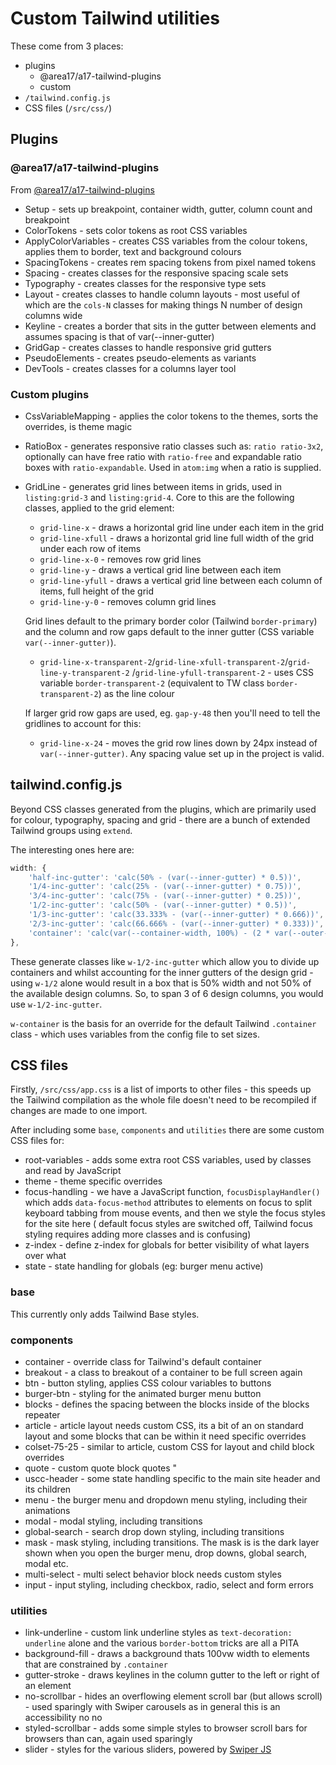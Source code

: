 # Custom Tailwind utilities

These come from 3 places:

- plugins
    - @area17/a17-tailwind-plugins
    - custom
- `/tailwind.config.js`
- CSS files (`/src/css/`)

## Plugins

### @area17/a17-tailwind-plugins

From [@area17/a17-tailwind-plugins](https://www.npmjs.com/package/@area17/a17-tailwind-plugins)

- Setup - sets up breakpoint, container width, gutter, column count and breakpoint
- ColorTokens - sets color tokens as root CSS variables
- ApplyColorVariables - creates CSS variables from the colour tokens, applies them to border, text and background
  colours
- SpacingTokens - creates rem spacing tokens from pixel named tokens
- Spacing - creates classes for the responsive spacing scale sets
- Typography - creates classes for the responsive type sets
- Layout - creates classes to handle column layouts - most useful of which are the `cols-N` classes for making things N
  number of design columns wide
- Keyline - creates a border that sits in the gutter between elements and assumes spacing is that of var(--inner-gutter)
- GridGap - creates classes to handle responsive grid gutters
- PseudoElements - creates pseudo-elements as variants
- DevTools - creates classes for a columns layer tool

### Custom plugins

- CssVariableMapping - applies the color tokens to the themes, sorts the overrides, is theme magic
- RatioBox - generates responsive ratio classes such as: `ratio ratio-3x2`, optionally can have free ratio
  with `ratio-free` and expandable ratio boxes with `ratio-expandable`. Used in `atom:img` when a ratio is
  supplied.
- GridLine - generates grid lines between items in grids, used in `listing:grid-3` and `listing:grid-4`. Core
  to this are the following classes, applied to the grid element:

    - `grid-line-x` - draws a horizontal grid line under each item in the grid
    - `grid-line-xfull` - draws a horizontal grid line full width of the grid under each row of items
    - `grid-line-x-0` - removes row grid lines
    - `grid-line-y` - draws a vertical grid line between each item
    - `grid-line-yfull` - draws a vertical grid line between each column of items, full height of the grid
    - `grid-line-y-0` - removes column grid lines

  Grid lines default to the primary border color (Tailwind `border-primary`) and the column and row gaps default to the
  inner gutter (CSS variable `var(--inner-gutter)`).

    - `grid-line-x-transparent-2`/`grid-line-xfull-transparent-2`/`grid-line-y-transparent-2`
      /`grid-line-yfull-transparent-2` - uses CSS variable `border-transparent-2` (equivalent to TW
      class `border-transparent-2`) as the line colour

  If larger grid row gaps are used, eg. `gap-y-48` then you'll need to tell the gridlines to account for this:

    - `grid-line-x-24` - moves the grid row lines down by 24px instead of `var(--inner-gutter)`. Any spacing value set
      up in the project is valid.

## tailwind.config.js

Beyond CSS classes generated from the plugins, which are primarily used for colour, typography, spacing and grid - there
are a bunch of extended Tailwind groups using `extend`.

The interesting ones here are:

```JavaScript
width: {
    'half-inc-gutter': 'calc(50% - (var(--inner-gutter) * 0.5))',
    '1/4-inc-gutter': 'calc(25% - (var(--inner-gutter) * 0.75))',
    '3/4-inc-gutter': 'calc(75% - (var(--inner-gutter) * 0.25))',
    '1/2-inc-gutter': 'calc(50% - (var(--inner-gutter) * 0.5))',
    '1/3-inc-gutter': 'calc(33.333% - (var(--inner-gutter) * 0.666))',
    '2/3-inc-gutter': 'calc(66.666% - (var(--inner-gutter) * 0.333))',
    'container': 'calc(var(--container-width, 100%) - (2 * var(--outer-gutter, 0)))'
},
```

These generate classes like `w-1/2-inc-gutter` which allow you to divide up containers and whilst accounting for the
inner gutters of the design grid - using `w-1/2` alone would result in a box that is 50% width and not 50% of the
available design columns. So, to span 3 of 6 design columns, you would use `w-1/2-inc-gutter`.

`w-container` is the basis for an override for the default Tailwind `.container` class - which uses variables from the
config file to set sizes.

## CSS files

Firstly, `/src/css/app.css` is a list of imports to other files - this speeds up the Tailwind compilation as the whole
file doesn't need to be recompiled if changes are made to one import.

After including some `base`, `components` and `utilities` there are some custom CSS files for:

- root-variables - adds some extra root CSS variables, used by classes and read by JavaScript
- theme - theme specific overrides
- focus-handling - we have a JavaScript function, `focusDisplayHandler()` which adds `data-focus-method` attributes to
  elements on focus to split keyboard tabbing from mouse events, and then we style the focus styles for the site here (
  default focus styles are switched off, Tailwind focus styling requires adding more classes and is confusing)
- z-index - define z-index for globals for better visibility of what layers over what
- state - state handling for globals (eg: burger menu active)

### base

This currently only adds Tailwind Base styles.

### components

- container - override class for Tailwind's default container
- breakout - a class to breakout of a container to be full screen again
- btn - button styling, applies CSS colour variables to buttons
- burger-btn - styling for the animated burger menu button
- blocks - defines the spacing between the blocks inside of the blocks repeater
- article - article layout needs custom CSS, its a bit of an on standard layout and some blocks that can be within it
  need specific overrides
- colset-75-25 - similar to article, custom CSS for layout and child block overrides
- quote - custom quote block quotes "
- uscc-header - some state handling specific to the main site header and its children
- menu - the burger menu and dropdown menu styling, including their animations
- modal - modal styling, including transitions
- global-search - search drop down styling, including transitions
- mask - mask styling, including transitions. The mask is is the dark layer shown when you open the burger menu, drop
  downs, global search, modal etc.
- multi-select - multi select behavior block needs custom styles
- input - input styling, including checkbox, radio, select and form errors

### utilities

- link-underline - custom link underline styles as `text-decoration: underline` alone and the various `border-bottom`
  tricks are all a PITA
- background-fill - draws a background thats 100vw width to elements that are constrained by `.container`
- gutter-stroke - draws keylines in the column gutter to the left or right of an element
- no-scrollbar - hides an overflowing element scroll bar (but allows scroll) - used sparingly with Swiper carousels as
  in general this is an accessibility no no
- styled-scrollbar - adds some simple styles to browser scroll bars for browsers than can, again used sparingly
- slider - styles for the various sliders, powered by [Swiper JS](https://swiperjs.com/)
